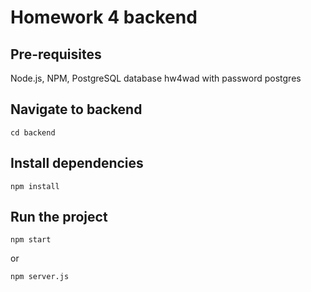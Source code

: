 # Homework 4 backend

## Pre-requisites
Node.js, NPM, PostgreSQL database hw4wad with password postgres

## Navigate to backend
```
cd backend
```

## Install dependencies
```
npm install
```

## Run the project
```
npm start
```

or 
```
npm server.js
```
